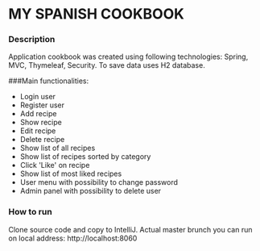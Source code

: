 # MY SPANISH COOKBOOK

### Description
Application cookbook was created using following technologies: Spring, MVC, Thymeleaf, Security.
To save data uses H2 database.

###Main functionalities:
* Login user
* Register user
* Add recipe
* Show recipe
* Edit recipe
* Delete recipe
* Show list of all recipes
* Show list of recipes sorted by category
* Click 'Like' on recipe
* Show list of most liked recipes
* User menu with possibility to change password
* Admin panel with possibility to delete user

### How to run
Clone source code and copy to IntelliJ.
Actual master brunch you can run on local address: http://localhost:8060
